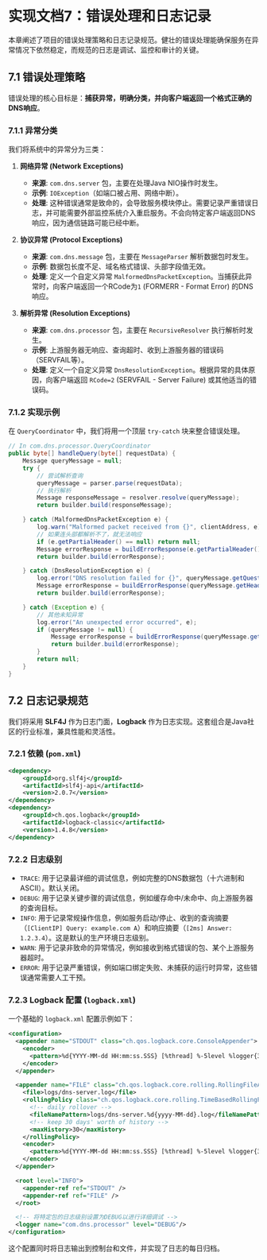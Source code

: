 # 实现文档7：错误处理和日志记录

本章阐述了项目的错误处理策略和日志记录规范。健壮的错误处理能确保服务在异常情况下依然稳定，而规范的日志是调试、监控和审计的关键。

## 7.1 错误处理策略

错误处理的核心目标是：**捕获异常，明确分类，并向客户端返回一个格式正确的DNS响应**。

### 7.1.1 异常分类
我们将系统中的异常分为三类：

1.  **网络异常 (Network Exceptions)**
    -   **来源**: `com.dns.server` 包，主要在处理Java NIO操作时发生。
    -   **示例**: `IOException`（如端口被占用、网络中断）。
    -   **处理**: 这种错误通常是致命的，会导致服务模块停止。需要记录严重错误日志，并可能需要外部监控系统介入重启服务。不会向特定客户端返回DNS响应，因为通信链路可能已经中断。

2.  **协议异常 (Protocol Exceptions)**
    -   **来源**: `com.dns.message` 包，主要在 `MessageParser` 解析数据包时发生。
    -   **示例**: 数据包长度不足、域名格式错误、头部字段值无效。
    -   **处理**: 定义一个自定义异常 `MalformedDnsPacketException`。当捕获此异常时，向客户端返回一个RCode为`1` (FORMERR - Format Error) 的DNS响应。

3.  **解析异常 (Resolution Exceptions)**
    -   **来源**: `com.dns.processor` 包，主要在 `RecursiveResolver` 执行解析时发生。
    -   **示例**: 上游服务器无响应、查询超时、收到上游服务器的错误码（SERVFAIL等）。
    -   **处理**: 定义一个自定义异常 `DnsResolutionException`。根据异常的具体原因，向客户端返回 `RCode=2` (SERVFAIL - Server Failure) 或其他适当的错误码。

### 7.1.2 实现示例
在 `QueryCoordinator` 中，我们将用一个顶层 `try-catch` 块来整合错误处理。

```java
// In com.dns.processor.QueryCoordinator
public byte[] handleQuery(byte[] requestData) {
    Message queryMessage = null;
    try {
        // 尝试解析查询
        queryMessage = parser.parse(requestData);
        // 执行解析
        Message responseMessage = resolver.resolve(queryMessage);
        return builder.build(responseMessage);

    } catch (MalformedDnsPacketException e) {
        log.warn("Malformed packet received from {}", clientAddress, e);
        // 如果连头部都解析不了，就无法响应
        if (e.getPartialHeader() == null) return null;
        Message errorResponse = buildErrorResponse(e.getPartialHeader(), RCode.FORMAT_ERROR);
        return builder.build(errorResponse);

    } catch (DnsResolutionException e) {
        log.error("DNS resolution failed for {}", queryMessage.getQuestions().get(0).getQname(), e);
        Message errorResponse = buildErrorResponse(queryMessage.getHeader(), RCode.SERVER_FAILURE);
        return builder.build(errorResponse);

    } catch (Exception e) {
        // 其他未知异常
        log.error("An unexpected error occurred", e);
        if (queryMessage != null) {
            Message errorResponse = buildErrorResponse(queryMessage.getHeader(), RCode.SERVER_FAILURE);
            return builder.build(errorResponse);
        }
        return null;
    }
}
```

## 7.2 日志记录规范

我们将采用 **SLF4J** 作为日志门面，**Logback** 作为日志实现。这套组合是Java社区的行业标准，兼具性能和灵活性。

### 7.2.1 依赖 (`pom.xml`)
```xml
<dependency>
    <groupId>org.slf4j</groupId>
    <artifactId>slf4j-api</artifactId>
    <version>2.0.7</version>
</dependency>
<dependency>
    <groupId>ch.qos.logback</groupId>
    <artifactId>logback-classic</artifactId>
    <version>1.4.8</version>
</dependency>
```

### 7.2.2 日志级别
-   `TRACE`: 用于记录最详细的调试信息，例如完整的DNS数据包（十六进制和ASCII）。默认关闭。
-   `DEBUG`: 用于记录关键步骤的调试信息，例如缓存命中/未命中、向上游服务器的查询目标。
-   `INFO`: 用于记录常规操作信息，例如服务启动/停止、收到的查询摘要（`[ClientIP] Query: example.com A`）和响应摘要（`[2ms] Answer: 1.2.3.4`）。这是默认的生产环境日志级别。
-   `WARN`: 用于记录非致命的异常情况，例如接收到格式错误的包、某个上游服务器超时。
-   `ERROR`: 用于记录严重错误，例如端口绑定失败、未捕获的运行时异常，这些错误通常需要人工干预。

### 7.2.3 Logback 配置 (`logback.xml`)
一个基础的 `logback.xml` 配置示例如下：

```xml
<configuration>
  <appender name="STDOUT" class="ch.qos.logback.core.ConsoleAppender">
    <encoder>
      <pattern>%d{YYYY-MM-dd HH:mm:ss.SSS} [%thread] %-5level %logger{36} - %msg%n</pattern>
    </encoder>
  </appender>

  <appender name="FILE" class="ch.qos.logback.core.rolling.RollingFileAppender">
    <file>logs/dns-server.log</file>
    <rollingPolicy class="ch.qos.logback.core.rolling.TimeBasedRollingPolicy">
      <!-- daily rollover -->
      <fileNamePattern>logs/dns-server.%d{yyyy-MM-dd}.log</fileNamePattern>
      <!-- keep 30 days' worth of history -->
      <maxHistory>30</maxHistory>
    </rollingPolicy>
    <encoder>
      <pattern>%d{YYYY-MM-dd HH:mm:ss.SSS} [%thread] %-5level %logger{36} - %msg%n</pattern>
    </encoder>
  </appender>

  <root level="INFO">
    <appender-ref ref="STDOUT" />
    <appender-ref ref="FILE" />
  </root>

  <!-- 将特定包的日志级别设置为DEBUG以进行详细调试 -->
  <logger name="com.dns.processor" level="DEBUG"/>
</configuration>
```
这个配置同时将日志输出到控制台和文件，并实现了日志的每日归档。 